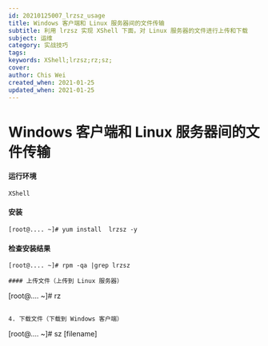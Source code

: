 ```yaml
---
id: 20210125007_lrzsz_usage
title: Windows 客户端和 Linux 服务器间的文件传输
subtitle: 利用 lrzsz 实现 XShell 下面，对 Linux 服务器的文件进行上传和下载
subject: 运维
category: 实战技巧
tags: 
keywords: XShell;lrzsz;rz;sz;
cover: 
author: Chis Wei
created_when: 2021-01-25
updated_when: 2021-01-25
---
```


# Windows 客户端和 Linux 服务器间的文件传输

#### 运行环境

`XShell`

#### 安装

```
[root@.... ~]# yum install  lrzsz -y
```

#### 检查安装结果

```
[root@.... ~]# rpm -qa |grep lrzsz

#### 上传文件（上传到 Linux 服务器）

```
[root@.... ~]# rz
```

4. 下载文件（下载到 Windows 客户端）

```
[root@.... ~]# sz [filename]
```
